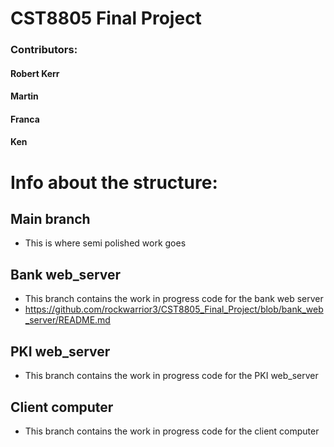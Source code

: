 # CST8805 Final Project
### Contributors: 
#### Robert Kerr 
#### Martin
#### Franca
#### Ken

# Info about the structure:

## Main branch
 - This is where semi polished work goes 
## Bank web_server
 - This branch contains the work in progress code for the bank web server
 - https://github.com/rockwarrior3/CST8805_Final_Project/blob/bank_web_server/README.md

## PKI web_server
 - This branch contains the work in progress code for the PKI web_server
 
## Client computer
 - This branch contains the work in progress code for the client computer
